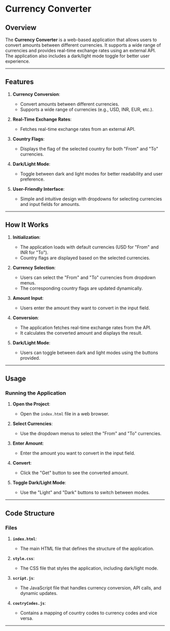 # Currency Converter

## Overview

The **Currency Converter** is a web-based application that allows users to convert amounts between different currencies. It supports a wide range of currencies and provides real-time exchange rates using an external API. The application also includes a dark/light mode toggle for better user experience.

---

## Features

1. **Currency Conversion**:
   - Convert amounts between different currencies.
   - Supports a wide range of currencies (e.g., USD, INR, EUR, etc.).

2. **Real-Time Exchange Rates**:
   - Fetches real-time exchange rates from an external API.

3. **Country Flags**:
   - Displays the flag of the selected country for both "From" and "To" currencies.

4. **Dark/Light Mode**:
   - Toggle between dark and light modes for better readability and user preference.

5. **User-Friendly Interface**:
   - Simple and intuitive design with dropdowns for selecting currencies and input fields for amounts.

---

## How It Works

1. **Initialization**:
   - The application loads with default currencies (USD for "From" and INR for "To").
   - Country flags are displayed based on the selected currencies.

2. **Currency Selection**:
   - Users can select the "From" and "To" currencies from dropdown menus.
   - The corresponding country flags are updated dynamically.

3. **Amount Input**:
   - Users enter the amount they want to convert in the input field.

4. **Conversion**:
   - The application fetches real-time exchange rates from the API.
   - It calculates the converted amount and displays the result.

5. **Dark/Light Mode**:
   - Users can toggle between dark and light modes using the buttons provided.

---

## Usage

### Running the Application

1. **Open the Project**:
   - Open the `index.html` file in a web browser.

2. **Select Currencies**:
   - Use the dropdown menus to select the "From" and "To" currencies.

3. **Enter Amount**:
   - Enter the amount you want to convert in the input field.

4. **Convert**:
   - Click the "Get" button to see the converted amount.

5. **Toggle Dark/Light Mode**:
   - Use the "Light" and "Dark" buttons to switch between modes.

---

## Code Structure

### Files

1. **`index.html`**:
   - The main HTML file that defines the structure of the application.

2. **`style.css`**:
   - The CSS file that styles the application, including dark/light mode.

3. **`script.js`**:
   - The JavaScript file that handles currency conversion, API calls, and dynamic updates.

4. **`coutryCodes.js`**:
   - Contains a mapping of country codes to currency codes and vice versa.

---
